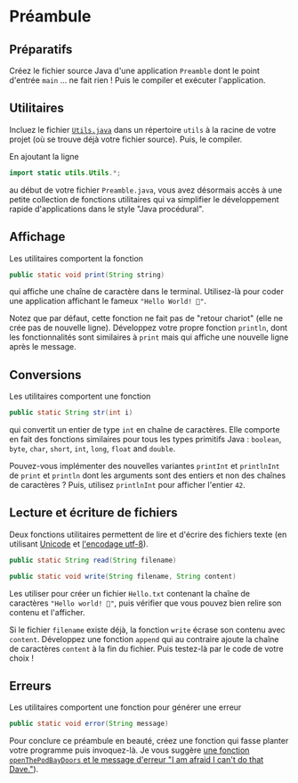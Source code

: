 Préambule
================================================================================

Préparatifs
--------------------------------------------------------------------------------

Créez le fichier source Java d'une application `Preamble` dont le point d'entrée `main` 
... ne fait rien ! Puis le compiler et exécuter l'application.

Utilitaires
--------------------------------------------------------------------------------

Incluez le fichier [`Utils.java`](utils/Utils.java) dans un répertoire `utils` 
à la racine de votre projet (où se trouve déjà votre fichier source). 
Puis, le compiler.

En ajoutant la ligne

```java
import static utils.Utils.*;
```
au début de votre fichier `Preamble.java`, vous avez désormais accès à une
petite collection de fonctions utilitaires qui va simplifier le développement
rapide d'applications dans le style "Java procédural".

Affichage
--------------------------------------------------------------------------------

Les utilitaires comportent la fonction
```java
public static void print(String string)
```
qui affiche une chaîne de caractère dans le terminal. Utilisez-là pour coder
une application affichant le fameux `"Hello World! 👋"`.

Notez que par défaut, cette fonction ne fait pas de "retour chariot" (elle ne
crée pas de nouvelle ligne). Développez votre propre fonction `println`,
dont les fonctionnalités sont similaires à `print` mais qui affiche une
nouvelle ligne après le message.

Conversions
---------------------------------------------------------------------------------

Les utilitaires comportent une fonction 
```java
public static String str(int i)
```
qui convertit un entier de type `int` en chaîne de caractères. Elle comporte
en fait des fonctions similaires pour tous les types primitifs Java : 
`boolean`, `byte`, `char`, `short`, `int`, `long`, `float` and `double`.

Pouvez-vous implémenter des nouvelles variantes `printInt` et `printlnInt` 
de `print` et `println` dont les arguments sont des entiers et non des chaînes
de caractères ? Puis, utilisez `printlnInt` pour afficher l'entier `42`.

Lecture et écriture de fichiers
--------------------------------------------------------------------------------

Deux fonctions utilitaires permettent de lire et d'écrire des fichiers texte
(en utilisant [Unicode](https://fr.wikipedia.org/wiki/Unicode) et [l'encodage utf-8](https://fr.wikipedia.org/wiki/UTF-8)).

```java
public static String read(String filename)
```

```java
public static void write(String filename, String content) 
```

Les utiliser pour créer un fichier `Hello.txt` contenant la chaîne de 
caractères `"Hello world! 👋"`, puis vérifier que vous pouvez bien relire son
contenu et l'afficher.

Si le fichier `filename` existe déjà, la fonction `write` écrase son contenu
avec `content`. Développez une fonction `append` qui au contraire ajoute 
la chaîne de caractères `content` à la fin du fichier. 
Puis testez-là par le code de votre choix !

Erreurs
--------------------------------------------------------------------------------

Les utilitaires comportent une fonction pour générer une erreur
```java
public static void error(String message)
```
Pour conclure ce préambule en beauté, créez une fonction qui fasse planter
votre programme puis invoquez-là.
Je vous suggère [une fonction `openThePodBayDoors` et le message d'erreur 
"I am afraid I can't do that Dave."](https://www.youtube.com/watch?v=Mme2Aya_6Bc)).